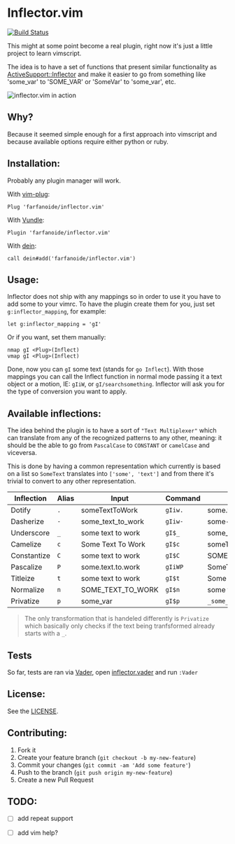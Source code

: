 Inflector.vim
=============

[![Build Status](https://travis-ci.org/farfanoide/inflector.vim.svg?branch=master)](https://travis-ci.org/farfanoide/inflector.vim)

This might at some point become a real plugin, right now it's just a little
project to learn vimscript.

The idea is to have a set of functions that present similar functionality as
[ActiveSupport::Inflector][inflector] and make it easier to go from something
like 'some_var' to 'SOME_VAR' or 'SomeVar' to 'some_var', etc.

![inflector.vim in action](https://www.dropbox.com/s/qkg7go15e1oeypl/inflector.vim.gif?dl=1 "inflector.vim plugin")

Why?
----

Because it seemed simple enough for a first approach into vimscript and because
available options require either python or ruby.

Installation:
-------------

Probably any plugin manager will work.

With [vim-plug][vim-plug]:

```vim
Plug 'farfanoide/inflector.vim'
```

With [Vundle][vundle]:

```vim
Plugin 'farfanoide/inflector.vim'
```

With [dein][dein]:

```vim
call dein#add('farfanoide/inflector.vim')
```

Usage:
------

Inflector does not ship with any mappings so in order to use it you have to add
some to your vimrc. To have the plugin create them for you, just set
`g:inflector_mapping`, for example:

```vim
let g:inflector_mapping = 'gI'
```

Or if you want, set them manually:

```vim
nmap gI <Plug>(Inflect)
vmap gI <Plug>(Inflect)
```

Done, now you can `gI` some text (stands for `go Inflect`).
With those mappings you can call the Inflect function in normal mode passing it
a text object or a motion, IE: `gIiW`, or `gI/searchsomething`. Inflector will
ask you for the type of conversion you want to apply.

Available inflections:
----------------------

The idea behind the plugin is to have a sort of `"Text Multiplexer"` which can
translate from any of the recognized patterns to any other, meaning: it should
be the able to go from `PascalCase` to `CONSTANT` or `camelCase` and viceversa.

This is done by having a common representation which currently is based on a
list so `SomeText` translates into `['some', 'text']` and from there it's
trivial to convert to any other representation.

| Inflection  |  Alias  |          Input           |  Command   |          Output          |
| ----------- | ------- | ------------------------ | ---------- | ------------------------ |
|   Dotify    |   `.`   |      someTextToWork      |  `gIiw.`   |    some.text.to.work     |
|  Dasherize  |   `-`   |    some_text_to_work     |  `gIiw-`   |    some-text-to-work     |
| Underscore  |   `_`   |    some text to work     |   `gI$_`   |    some_text_to_work     |
|  Camelize   |   `c`   |    Some Text To Work     |   `gI$c`   |      someTextToWork      |
| Constantize |   `C`   |    some text to work     |   `gI$C`   |    SOME_TEXT_TO_WORK     |
|  Pascalize  |   `P`   |    some.text.to.work     |  `gIiWP`   |      SomeTextToWork      |
|  Titleize   |   `t`   |    some text to work     |   `gI$t`   |    Some Text To Work     |
|  Normalize  |   `n`   |    SOME_TEXT_TO_WORK     |   `gI$n`   |    some text to work     |
|  Privatize  |   `p`   |         some_var         |   `gI$p`   |        `_some_var`         |

> The only transformation that is handeled differently is `Privatize` which
> basically only checks if the text being tranfsformed already starts with a
> `_`.

Tests
-----

So far, tests are ran via [Vader][vader], open
[inflector.vader](./test/inflector.vader) and run `:Vader`

License:
--------

See the [LICENSE](LICENSE).

Contributing:
--------------

1. Fork it
2. Create your feature branch (`git checkout -b my-new-feature`)
3. Commit your changes (`git commit -am 'Add some feature'`)
4. Push to the branch (`git push origin my-new-feature`)
5. Create a new Pull Request

TODO:
-----

- [ ] add repeat support
- [ ] add vim help?


<!-- links -->
[inflector]: http://api.rubyonrails.org/classes/ActiveSupport/Inflector.html
[vader]: https://github.com/junegunn/vader.vim
[vim-plug]: https://github.com/junegunn/vim-plug
[vundle]: https://github.com/VundleVim/Vundle.vim
[dein]: https://github.com/Shougo/dein.vim
<!-- end links -->
